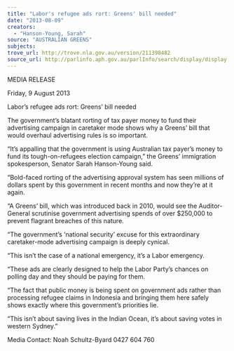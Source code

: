 ```yaml
---
title: "Labor's refugee ads rort: Greens' bill needed"
date: "2013-08-09"
creators:
  - "Hanson-Young, Sarah"
source: "AUSTRALIAN GREENS"
subjects:
trove_url: http://trove.nla.gov.au/version/211398482
source_url: http://parlinfo.aph.gov.au/parlInfo/search/display/display.w3p;query=Id%3A%22media/pressrel/2651986%22
---
```


 MEDIA RELEASE   

 Friday, 9 August 2013   

 Labor’s refugee ads rort: Greens’ bill  needed   

 The government’s blatant rorting of tax payer money to fund their advertising campaign  in caretaker mode shows why a Greens’ bill that would overhaul advertising rules is so  important.   

 “It’s appalling that the government is using Australian tax payer’s money to fund its  tough-on-refugees election campaign,” the Greens’ immigration spokesperson, Senator  Sarah Hanson-Young said.   

 “Bold-faced rorting of the advertising approval system has seen millions of dollars spent  by this government in recent months and now they’re at it again.   

 “A Greens’ bill, which was introduced back in 2010, would see the Auditor-General  scrutinise government advertising spends of over $250,000 to prevent flagrant breaches  of this nature.   

 “The government’s ‘national security’ excuse for this extraordinary caretaker-mode  advertising campaign is deeply cynical.   

 “This isn’t the case of a national emergency, it’s a Labor emergency.   

 “These ads are clearly designed to help the Labor Party’s chances on polling day and  they should be paying for them.   

 “The fact that public money is being spent on government ads rather than processing  refugee claims in Indonesia and bringing them here safely shows exactly where this  government’s priorities lie.   

 “This isn’t about saving lives in the Indian Ocean, it’s about saving votes in western  Sydney.”   

 

 Media Contact: Noah Schultz-Byard 0427 604 760    

